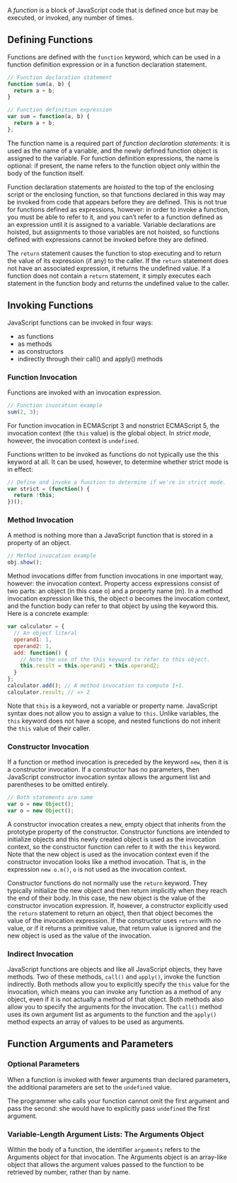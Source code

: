 A _function_ is a block of JavaScript code that is defined once but may be executed, or invoked, any number of times.

## Defining Functions

Functions are defined with the `function` keyword, which can be used in a function definition expression or in a function declaration statement.

```javascript
// Function declaration statement
function sum(a, b) {
  return a + b;
}

// Function definition expression
var sum = function(a, b) {
  return a + b;
};
```

The function name is a required part of _function declaration statements_: it is used as the name of a variable, and the newly defined function object is assigned to the variable. For function definition expressions, the name is optional: if present, the name refers to the function object only within the body of the function itself.

Function declaration statements are _hoisted_ to the top of the enclosing script or the enclosing function, so that functions declared in this way may be invoked from code that appears before they are defined. This is not true for functions defined as expressions, however: in order to invoke a function, you must be able to refer to it, and you can’t refer to a function defined as an expression until it is assigned to a variable. Variable declarations are hoisted, but assignments to those variables are not hoisted, so functions defined with expressions cannot be invoked before they are defined.

The `return` statement causes the function to stop executing and to return the value of its expression (if any) to the caller. If the `return` statement does not have an associated expression, it returns the undefined value. If a function does not contain a `return` statement, it simply executes each statement in the function body and returns the undefined value to the caller.

## Invoking Functions

JavaScript functions can be invoked in four ways:

- as functions
- as methods
- as constructors
- indirectly through their call() and apply() methods

### Function Invocation

Functions are invoked with an invocation expression.

```javascript
// Function invocation example
sum(2, 3);
```

For function invocation in ECMAScript 3 and nonstrict ECMAScript 5, the invocation context (the `this` value) is the global object. In _strict mode_, however, the invocation context is `undefined`.

Functions written to be invoked as functions do not typically use the this keyword at all. It can be used, however, to determine whether strict mode is in effect:

```javascript
// Define and invoke a function to determine if we're in strict mode.
var strict = (function() {
  return !this;
})();
```

### Method Invocation

A method is nothing more than a JavaScript function that is stored in a property of an object.

```javascript
// Method invocation example
obj.show();
```

Method invocations differ from function invocations in one important way, however: the invocation context. Property access expressions consist of two parts: an object (in this case o) and a property name (m). In a method invocation expression like this, the object o becomes the invocation context, and the function body can refer to that object by using the keyword this. Here is a concrete example:

```javascript
var calculator = {
  // An object literal
  operand1: 1,
  operand2: 1,
  add: function() {
    // Note the use of the this keyword to refer to this object.
    this.result = this.operand1 + this.operand2;
  }
};
calculator.add(); // A method invocation to compute 1+1.
calculator.result; // => 2
```

Note that `this` is a keyword, not a variable or property name. JavaScript syntax does not allow you to assign a value to `this`. Unlike variables, the `this` keyword does not have a scope, and nested functions do not inherit the `this` value of their caller.

### Constructor Invocation

If a function or method invocation is preceded by the keyword `new`, then it is a constructor invocation. If a constructor has no parameters, then JavaScript constructor invocation syntax allows the argument list and parentheses to be omitted entirely.

```javascript
// Both statements are same
var o = new Object();
var o = new Object();
```

A constructor invocation creates a new, empty object that inherits from the prototype property of the constructor. Constructor functions are intended to initialize objects and this newly created object is used as the invocation context, so the constructor function can refer to it with the `this` keyword. Note that the new object is used as the invocation context even if the constructor invocation looks like a method invocation. That is, in the expression `new o.m()`, `o` is not used as the invocation context.

Constructor functions do not normally use the `return` keyword. They typically initialize the new object and then return implicitly when they reach the end of their body. In this case, the new object is the value of the constructor invocation expression. If, however, a constructor explicitly used the `return` statement to return an object, then that object becomes the value of the invocation expression. If the constructor uses `return` with no value, or if it returns a primitive value, that return value is ignored and the new object is used as the value of the invocation.

### Indirect Invocation

JavaScript functions are objects and like all JavaScript objects, they have methods. Two of these methods, `call()` and `apply()`, invoke the function indirectly. Both methods allow you to explicitly specify the `this` value for the invocation, which means you can invoke any function as a method of any object, even if it is not actually a method of that object. Both methods also allow you to specify the arguments for the invocation. The `call()` method uses its own argument list as arguments to the function and the `apply()` method expects an array of values to be used as arguments.

## Function Arguments and Parameters

### Optional Parameters

When a function is invoked with fewer arguments than declared parameters, the additional parameters are set to the `undefined` value.

The programmer who calls your function cannot omit the first argument and pass the second: she would have to explicitly pass `undefined` the first argument.

### Variable-Length Argument Lists: The Arguments Object

Within the body of a function, the identifier `arguments` refers to the Arguments object for that invocation. The Arguments object is an array-like object that allows the argument values passed to the function to be retrieved by number, rather than by name.
